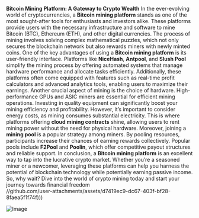 **Bitcoin Mining Platform: A Gateway to Crypto Wealth**
In the ever-evolving world of cryptocurrencies, a **Bitcoin mining platform** stands as one of the most sought-after tools for enthusiasts and investors alike. These platforms provide users with the necessary infrastructure and software to mine Bitcoin (BTC), Ethereum (ETH), and other digital currencies. The process of mining involves solving complex mathematical puzzles, which not only secures the blockchain network but also rewards miners with newly minted coins.
One of the key advantages of using a **Bitcoin mining platform** is its user-friendly interface. Platforms like **NiceHash**, **Antpool**, and **Slush Pool** simplify the mining process by offering automated systems that manage hardware performance and allocate tasks efficiently. Additionally, these platforms often come equipped with features such as real-time profit calculators and advanced analytics tools, enabling users to maximize their earnings.
Another crucial aspect of mining is the choice of hardware. High-performance GPUs and ASIC miners are essential for efficient mining operations. Investing in quality equipment can significantly boost your mining efficiency and profitability. However, it’s important to consider energy costs, as mining consumes substantial electricity. This is where platforms offering **cloud mining contracts** shine, allowing users to rent mining power without the need for physical hardware.
Moreover, joining a **mining pool** is a popular strategy among miners. By pooling resources, participants increase their chances of earning rewards collectively. Popular pools include **F2Pool** and **Poolin**, which offer competitive payout structures and reliable support.
In conclusion, a **Bitcoin mining platform** is an excellent way to tap into the lucrative crypto market. Whether you’re a seasoned miner or a newcomer, leveraging these platforms can help you harness the potential of blockchain technology while potentially earning passive income. So, why wait? Dive into the world of crypto mining today and start your journey towards financial freedom  
 //github.com/user-attachments/assets/d7419ec9-dc67-403f-bf28-8faea5f1f74f)))


![Image](https://github.com/user-attachments/assets/d7419ec9-dc67-403f-bf28-8faea5f1f74f)